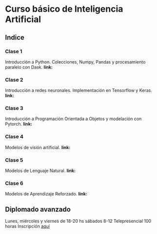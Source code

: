 # Curso básico de Inteligencia Artificial
## Indice
### Clase 1
Introducción a Python. Colecciones, Numpy, Pandas y procesamiento paralelo con Dask.
**link:**
### Clase 2
Introducción a redes neuronales. Implementación en Tensorflow y Keras.
**link:**
### Clase 3
Introducción a Programación Orientada a Objetos y modelación con Pytorch.
**link:**
### Clase 4
Modelos de visión artificial.
**link:**
### Clase 5
Modelos de Lenguaje Natural.
**link:**
### Clase 6
Modelos de Aprendizaje Reforzado.
**link:**
## Diplomado avanzado
Lunes, miércoles y viernes de 18-20 hs
sábados 8-12
Telepresencial
100 horas
Inscripción [aquí](http://ciencias.bogota.unal.edu.co/index.php?id=2074)
